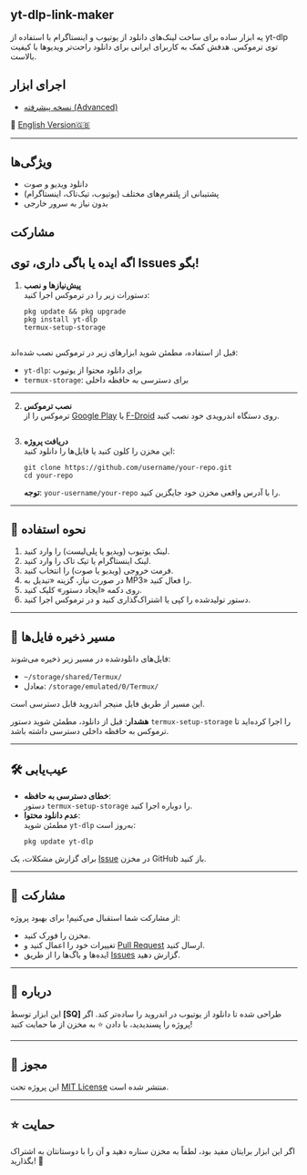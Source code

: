 ## yt-dlp-link-maker
یه ابزار ساده برای ساخت لینک‌های دانلود از یوتیوب و اینستاگرام با استفاده از yt-dlp توی ترموکس. هدفش کمک به کاربرای ایرانی برای دانلود راحت‌تر ویدیوها با کیفیت بالاست.


## اجرای ابزار 

- [نسخه پیشرفته (Advanced)](https://sqsh1.github.io/yt-dlp-link-maker/index.html)
 
🔗 [English Version🇬🇧](README.md)

---

## ویژگی‌ها
- دانلود ویدیو و صوت
- پشتیبانی از پلتفرم‌های مختلف (یوتیوب، تیک‌تاک، اینستاگرام)
- بدون نیاز به سرور خارجی

## مشارکت
اگه ایده یا باگی داری، توی Issues بگو!
---

1. **پیش‌نیازها و نصب**  
   دستورات زیر را در ترموکس اجرا کنید:  
   ```
   pkg update && pkg upgrade
   pkg install yt-dlp
   termux-setup-storage


قبل از استفاده، مطمئن شوید ابزارهای زیر در ترموکس نصب شده‌اند:

- `yt-dlp`: برای دانلود محتوا از یوتیوب  
- `termux-storage`: برای دسترسی به حافظه داخلی  

---



2. **نصب ترموکس**  
   ترموکس را از [Google Play](https://play.google.com/store/apps/details?id=com.termux) یا [F-Droid](https://f-droid.org/packages/com.termux/) روی دستگاه اندرویدی خود نصب کنید.

   ```

3. **دریافت پروژه**  
   این مخزن را کلون کنید یا فایل‌ها را دانلود کنید:  
   ```
   git clone https://github.com/username/your-repo.git
   cd your-repo
   ```

   **توجه**: `your-username/your-repo` را با آدرس واقعی مخزن خود جایگزین کنید.

---

## 🚀 نحوه استفاده

1. لینک یوتیوب (ویدیو یا پلی‌لیست) را وارد کنید.
2. لینک اینستاگرام یا تیک تاک را وارد کنید.
3. فرمت خروجی (ویدیو یا صوت) را انتخاب کنید.  
4. در صورت نیاز، گزینه «تبدیل به MP3» را فعال کنید.  
5. روی دکمه «ایجاد دستور» کلیک کنید.  
6. دستور تولیدشده را کپی یا اشتراک‌گذاری کنید و در ترموکس اجرا کنید.  

---

## 📂 مسیر ذخیره فایل‌ها

فایل‌های دانلودشده در مسیر زیر ذخیره می‌شوند:  
- `~/storage/shared/Termux/`  
- معادل: `/storage/emulated/0/Termux/`  

این مسیر از طریق فایل منیجر اندروید قابل دسترسی است.  

**هشدار**: قبل از دانلود، مطمئن شوید دستور `termux-setup-storage` را اجرا کرده‌اید تا ترموکس به حافظه داخلی دسترسی داشته باشد.

---

## 🛠️ عیب‌یابی

- **خطای دسترسی به حافظه**:  
  دستور `termux-setup-storage` را دوباره اجرا کنید.  
- **عدم دانلود محتوا**:  
  مطمئن شوید `yt-dlp` به‌روز است:  
  ```
  pkg update yt-dlp
  ```

برای گزارش مشکلات، یک [Issue](https://github.com/your-username/your-repo/issues) در مخزن GitHub باز کنید.

---

## 🤝 مشارکت

از مشارکت شما استقبال می‌کنیم! برای بهبود پروژه:  
- مخزن را فورک کنید.  
- تغییرات خود را اعمال کنید و [Pull Request](https://github.com/your-username/your-repo/pulls) ارسال کنید.  
- ایده‌ها و باگ‌ها را از طریق [Issues](https://github.com/your-username/your-repo/issues) گزارش دهید.  

---

## 📌 درباره

این ابزار توسط **[SQ]** طراحی شده تا دانلود از یوتیوب در اندروید را ساده‌تر کند. اگر پروژه را پسندیدید، با دادن ⭐ به مخزن از ما حمایت کنید!

---

## 📜 مجوز

این پروژه تحت [MIT License](https://opensource.org/licenses/MIT) منتشر شده است.

---

## ⭐ حمایت

اگر این ابزار برایتان مفید بود، لطفاً به مخزن ستاره دهید و آن را با دوستانتان به اشتراک بگذارید! 🌟
